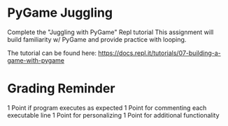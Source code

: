 # PyGame Juggling
Complete the "Juggling with PyGame" Repl tutorial
This assignment will build familiarity w/ PyGame and provide practice with looping.

The tutorial can be found here:
https://docs.repl.it/tutorials/07-building-a-game-with-pygame

# Grading Reminder
1 Point if program executes as expected
1 Point for commenting each executable line
1 Point for personalizing 
1 Point for additional functionality